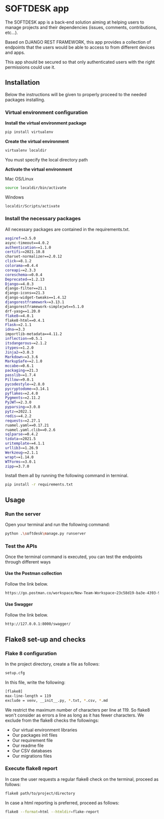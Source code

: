  # SOFTDESK app

The SOFTDESK app is a back-end solution aiming at helping users to manage projects and their dependencies (issues, comments, contributions, etc…).

Based on DJANGO REST FRAMEWORK, this app provides a collection of endpoints that the users would be able to access to from different devices and apps.

This app should be secured so that only authenticated users with the right permissions could use it.

## Installation

Below the instructions will be given to properly proceed to the needed packages installing.

### Virtual environment configuration

**Install the virtual environment package**

```bash
pip install virtualenv
```

**Create the virtual environment**

```bash
virtualenv localdir
```

You must specify the local directory path

**Activate the virtual environment**

Mac OS/Linux
```bash 
source localdir/bin/activate
```

Windows
```bash
localdir/Scripts/activate
```

### Install the necessary packages

All necessary packages are contained in the requirements.txt.
```bash
asgiref==3.5.0
async-timeout==4.0.2
authentication==1.1.0
certifi==2021.10.8
charset-normalizer==2.0.12
click==8.1.2
colorama==0.4.4
coreapi==2.3.3
coreschema==0.0.4
Deprecated==1.2.13
Django==4.0.3
django-filter==21.1
django-icons==21.3
django-widget-tweaks==1.4.12
djangorestframework==3.13.1
djangorestframework-simplejwt==5.1.0
drf-yasg==1.20.0
flake8==4.0.1
flake8-html==0.4.1
Flask==2.1.1
idna==3.3
importlib-metadata==4.11.2
inflection==0.5.1
itsdangerous==2.1.2
itypes==1.2.0
Jinja2==3.0.3
Markdown==3.3.6
MarkupSafe==2.1.0
mccabe==0.6.1
packaging==21.3
passlib==1.7.4
Pillow==9.0.1
pycodestyle==2.8.0
pycryptodome==3.14.1
pyflakes==2.4.0
Pygments==2.11.2
PyJWT==2.3.0
pyparsing==3.0.8
pytz==2022.1
redis==4.2.2
requests==2.27.1
ruamel.yaml==0.17.21
ruamel.yaml.clib==0.2.6
sqlparse==0.4.2
tzdata==2021.5
uritemplate==4.1.1
urllib3==1.26.9
Werkzeug==2.1.1
wrapt==1.14.0
WTForms==3.0.1
zipp==3.7.0
```

Install them all by running the following command in terminal.
```bash
pip install -r requirements.txt
```

## Usage

### Run the server

Open your terminal and run the following command:
```bash
python .\softdesk\manage.py runserver
```

### Test the APIs

Once the terminal command is executed, you can test the endpoints through different ways

#### Use the Postman collection

Follow the link below.
```bash
https://go.postman.co/workspace/New-Team-Workspace~23c58d19-ba3e-4393-97fe-d94ea4106519/collection/20673323-5a378156-87a0-4d0f-9407-8ffe486edc68?action=share&creator=20673323
```

#### Use Swagger

Follow the link below.
```bash
http://127.0.0.1:8000/swagger/
```

## Flake8 set-up and checks

### Flake 8 configuration

In the project directory, create a file as follows:
```bash
setup.cfg
```

In this file, write the following:
```bash
[flake8]
max-line-length = 119
exclude = venv, __init__.py, *.txt, *.csv, *.md
```
We restrict the maximum number of characters per line at 119. So flake8 won't consider as errors a line as long as it
has fewer characters.
We exclude from the flake8 checks the followings:
- Our virtual environment libraries
- Our packages init files
- Our requirement file
- Our readme file
- Our CSV databases
- Our migrations files


### Execute flake8 report

In case the user requests a regular flake8 check on the terminal, proceed as follows:
```bash
flake8 path/to/project/directory
```

In case a html reporting is preferred, proceed as follows:
```bash
flake8 --format=html --htmldir=flake-report
```
